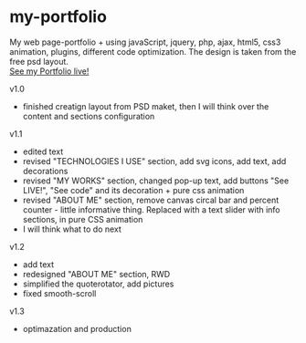 # my-portfolio
My web page-portfolio + using javaScript, jquery, php, ajax, html5, css3 animation, plugins, different code optimization.
The design is taken from the free psd layout.
<br>
<a href='http://krusser-mykolaj.vxm.pl'>See my Portfolio live!</a>

v1.0
- finished creatign layout from PSD maket, then I will think over the content and sections configuration

v1.1
- edited text
- revised "TECHNOLOGIES I USE" section, add svg icons, add text, add decorations
- revised "MY WORKS" section, changed pop-up text, add buttons "See LIVE!", "See code" and its decoration + pure css animation
- revised "ABOUT ME" section, remove canvas circal bar and percent counter - little informative thing. Replaced with a text slider with     info sections, in pure CSS animation
- I will think what to do next

v1.2
- add text
- redesigned "ABOUT ME" section, RWD
- simplified the quoterotator, add pictures
- fixed smooth-scroll

v1.3
- optimazation and production
